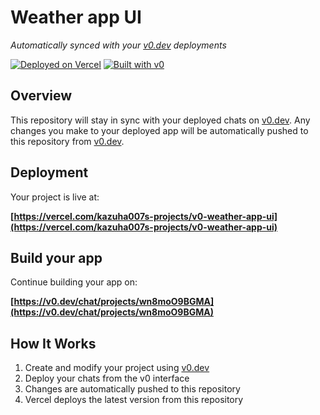 # Weather app UI

*Automatically synced with your [v0.dev](https://v0.dev) deployments*

[![Deployed on Vercel](https://img.shields.io/badge/Deployed%20on-Vercel-black?style=for-the-badge&logo=vercel)](https://vercel.com/kazuha007s-projects/v0-weather-app-ui)
[![Built with v0](https://img.shields.io/badge/Built%20with-v0.dev-black?style=for-the-badge)](https://v0.dev/chat/projects/wn8moO9BGMA)

## Overview

This repository will stay in sync with your deployed chats on [v0.dev](https://v0.dev).
Any changes you make to your deployed app will be automatically pushed to this repository from [v0.dev](https://v0.dev).

## Deployment

Your project is live at:

**[https://vercel.com/kazuha007s-projects/v0-weather-app-ui](https://vercel.com/kazuha007s-projects/v0-weather-app-ui)**

## Build your app

Continue building your app on:

**[https://v0.dev/chat/projects/wn8moO9BGMA](https://v0.dev/chat/projects/wn8moO9BGMA)**

## How It Works

1. Create and modify your project using [v0.dev](https://v0.dev)
2. Deploy your chats from the v0 interface
3. Changes are automatically pushed to this repository
4. Vercel deploys the latest version from this repository
